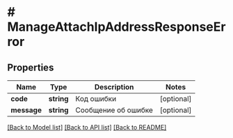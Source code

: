 # # ManageAttachIpAddressResponseError

## Properties

Name | Type | Description | Notes
------------ | ------------- | ------------- | -------------
**code** | **string** | Код ошибки | [optional]
**message** | **string** | Сообщение об ошибке | [optional]

[[Back to Model list]](../../README.md#models) [[Back to API list]](../../README.md#endpoints) [[Back to README]](../../README.md)
